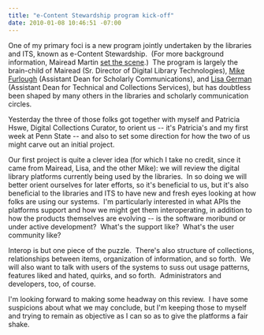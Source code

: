 ```yaml
---
title: "e-Content Stewardship program kick-off"
date: 2010-01-08 10:46:51 -07:00
---
```

One of my primary foci is a new program jointly undertaken by the libraries and ITS, known as e-Content Stewardship.  (For more background information, Mairead Martin [set the scene](http://www.personal.psu.edu/mum28/blogs/Mairead/2009/04/e-content-stewardship-program.html).)  The program is largely the brain-child of Mairead (Sr. Director of Digital Library Technologies), [Mike Furlough](http://www.libraries.psu.edu/psul/admin/adsc.html) (Assistant Dean for Scholarly Communications), and [Lisa German](http://www.libraries.psu.edu/psul/admin/adtcs.html) (Assistant Dean for Technical and Collections Services), but has doubtless been shaped by many others in the libraries and scholarly communication circles.

Yesterday the three of those folks got together with myself and Patricia Hswe, Digital Collections Curator, to orient us -- it's Patricia's and my first week at Penn State -- and also to set some direction for how the two of us might carve out an initial project.

Our first project is quite a clever idea (for which I take no credit, since it came from Mairead, Lisa, and the other Mike): we will review the digital library platforms currently being used by the libraries.  In so doing we will better orient ourselves for later efforts, so it's beneficial to us, but it's also beneficial to the libraries and ITS to have new and fresh eyes looking at how folks are using our systems.  I'm particularly interested in what APIs the platforms support and how we might get them interoperating, in addition to how the products themselves are evolving -- is the software moribund or under active development?  What's the support like?  What's the user community like?

Interop is but one piece of the puzzle.  There's also structure of collections, relationships between items, organization of information, and so forth.  We will also want to talk with users of the systems to suss out usage patterns, features liked and hated, quirks, and so forth.  Administrators and developers, too, of course.

I'm looking forward to making some headway on this review.  I have some suspicions about what we may conclude, but I'm keeping those to myself and trying to remain as objective as I can so as to give the platforms a fair shake.
